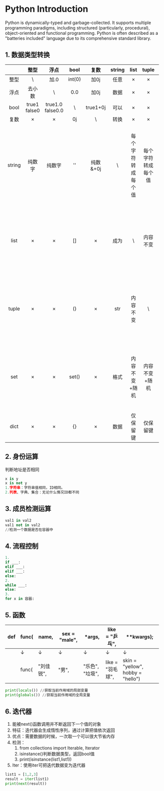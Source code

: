 # Python Introduction

Python is dynamically-typed and garbage-collected. It supports multiple programming paradigms, including structured (particularly, procedural), object-oriented and functional programming. Python is often described as a "batteries included" language due to its comprehensive standard library. 
<!--more-->

## 1. 数据类型转换

|        |      整型       |        浮点         |  bool  |   复数   | string |        list        |       tuple        |           set           |        dict         |
| :----: | :-------------: | :-----------------: | :----: | :------: | :----: | :----------------: | :----------------: | :---------------------: | :-----------------: |
|  整型  |        \        |        加.0         | int(0) |   加0j   |  任意  |         ×          |         ×          |            ×            |          ×          |
|  浮点  |     去小数      |          \          |  0.0   |   加0j   |  数据  |         ×          |         ×          |            ×            |          ×          |
|  bool  | true1<br>false0 | true1.0<br>false0.0 |   \    | true1+0j |  可以  |         ×          |         ×          |            ×            |          ×          |
|  复数  |        ×        |          ×          |   0j   |    \     |  转换  |         ×          |         ×          |            ×            |          ×          |
| string |     纯数字      |       纯数字        |   ''   | 纯数&+0j |   \    | 每个字符转成每个值 | 每个字符转成每个值 | 每个字符转成每个值+去重 |          ×          |
|  list  |        ×        |          ×          |   []   |    ×     |  成为  |         \          |      内容不变      |        随机+去重        | 有2个数据的二级列表 |
| tuple  |        ×        |          ×          |   ()   |    ×     |  str   |      内容不变      |         \          |        随机+去重        | 有2个数据的二级列表 |
|  set   |        ×        |          ×          | set()  |    ×     |  格式  |   内容不变+随机    |   内容不变+随机    |            \            | 有2个数据的二级列表 |
|  dict  |        ×        |          ×          |   {}   |    ×     |  数据  |      仅保留键      |      仅保留键      |        仅保留键         |          \          |

## 2. 身份运算

判断地址是否相同

```python
x is y
x is not y
1.字符串：字符串值相同，ID相同。
2.列表、字典、集合：无论什么情况ID都不同
```

## 3. 成员检测运算

```python
val1 in val2 
val1 not in val2 
//检测一个数据是否在容器中
```

## 4. 流程控制

```python
1.
if ___:
elif ___:
elif ___:
else:
2.
while ___:
else:
3.
for x in 容器:
```

## 5. 函数

| def  | func( | name,     | sex = "male", | *args,          | like = "乒乓",   | **kwargs);                        |
| ---- | ----- | --------- | ------------- | --------------- | ---------------- | --------------------------------- |
|      | ↓     | ↓         | ↓             | ↓               | ↓                | ↓                                 |
|      | func( | "刘佳锐", | "男",         | "乐色", "垃圾", | like = "羽毛球", | skin = "yellow", hobby = "hello") |

```python
print(locals()) //获取当前作用域的局部变量
print(globals()) //获取当前作用域的全局变量
```

## 6. 迭代器

1. 能被next()函数调用并不断返回下一个值的对象
2. 特征：迭代器会生成惰性序列，通过计算把值依次返回
3. 优点：需要数据的时候，一次取一个可以很大节省内存
4. 检测：
   1. from collections import Iterable, Iterator
   2. isinstance()判断数据类型，返回bool值
   3. print(isinstance(list1,list1))
5. Iter：使用iter可把迭代数据变为迭代器

```python
list1 = [1,2,3]
result = iter(list1)
print(next(result))
```


